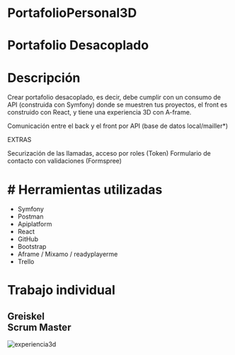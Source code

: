 # PortafolioPersonal3D

<h1>Portafolio Desacoplado</h1>

 <h1>Descripción</h1>

<p>Crear portafolio desacoplado, es decir, debe cumplir con un consumo de API (construida con Symfony) donde se muestren tus proyectos, el front es construido con React, y tiene una experiencia 3D con A-frame.</p>

<p> Comunicación entre el back y el front por API (base de datos local/mailler*)</p>

<p>EXTRAS</p>
<p>
Securización de las llamadas, acceso por roles (Token)
Formulario de contacto con validaciones (Formspree)
</p>

<h1># Herramientas utilizadas</h1>

- Symfony
- Postman
- Apiplatform
- React
- GitHub 
- Bootstrap
- Aframe / Mixamo / readyplayerme
- Trello 

<h1><strong>Trabajo individual</strong></h1>

<h2>Greiskel <br> Scrum Master</h2>


![experiencia3d](https://github.com/GreiskelS/PortafolioPersonal3D/assets/126780487/9bdbfdf4-896c-4ded-a77f-bececcac1255)
